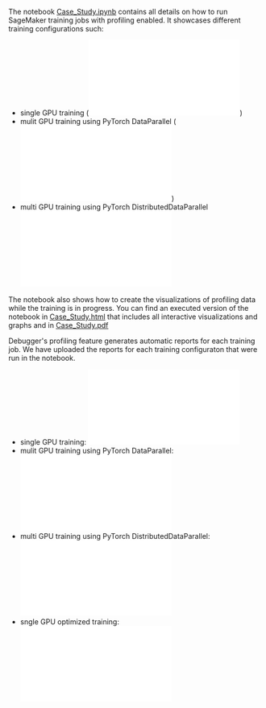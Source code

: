 The notebook [Case_Study.ipynb](Case_Study.ipynb) contains all details on how to run SageMaker training jobs with profiling enabled. It showcases different training configurations such:
- single GPU training (![train.py](entry_point/train.py))
- mulit GPU training using PyTorch DataParallel (![train.py](entry_point/train.py))
- multi GPU training using PyTorch DistributedDataParallel ![train_ddp.py](entry_point/train_ddp.py)


The notebook also shows how to create the visualizations of profiling data while the training is in progress. You can find an executed version of the notebook in [Case_Study.html](Case_Study.html) 
that includes all interactive visualizations and graphs and in [Case_Study.pdf](Case_Study.pdf)

Debugger's profiling feature generates automatic reports for each training job. We have uploaded the reports for each training configuraton that were run in the notebook.
- single GPU training: ![profiler-report-1.html](profiler-report-1.html)
- mulit GPU training using PyTorch DataParallel:  ![profiler-report-2.html](profiler-report-2.html)
- multi GPU training using PyTorch DistributedDataParallel: ![profiler-report-3.html](profiler-report-3.html)
- sngle GPU optimized training: ![profiler-report-4.html](profiler-report-4.html)
